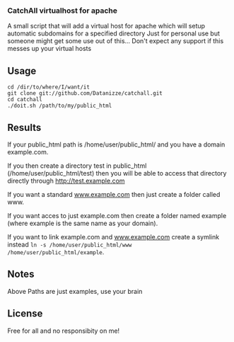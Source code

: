 ### CatchAll virtualhost for apache

A small script that will add a virtual host for apache which will setup automatic subdomains for a specified directory
Just for personal use but someone might get some use out of this... Don't expect any support if this messes up your virtual hosts

## Usage
	cd /dir/to/where/I/want/it
	git clone git://github.com/Datanizze/catchall.git
	cd catchall
	./doit.sh /path/to/my/public_html

## Results
If your public\_html path is /home/user/public\_html/ and you have a domain example.com.

If you then create a directory test in public\_html (/home/user/public\_html/test) then you will be able to access that directory directly through http://test.example.com


If you want a standard www.example.com then just create a folder called www.

If you want acces to just example.com then create a folder named example (where example is the same name as your domain).

If you want to link example.com and www.example.com create a symlink instead `ln -s /home/user/public_html/www /home/user/public_html/example`.

## Notes
Above Paths are just examples, use your brain

## License
Free for all and no responsibity on me!
